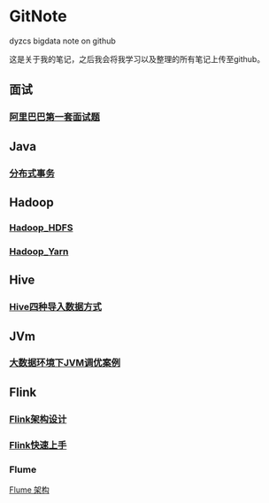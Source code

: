 # GitNote
 dyzcs bigdata note on github

这是关于我的笔记，之后我会将我学习以及整理的所有笔记上传至github。

## 面试

### [阿里巴巴第一套面试题](00_Interview/ali_01.md)

## Java

### [分布式事务](01_Java/01_DistributedTransaction.md)

## Hadoop

### [Hadoop_HDFS](02_Hadoop/01_HDFS.md)

### [Hadoop_Yarn](02_Hadoop/02_Yarn.md)

## Hive

### [Hive四种导入数据方式](06_Hive/01_Hive几种数据导入方式.md)

## JVm

### [大数据环境下JVM调优案例](05_JVM/01_JVM.md)

## Flink

### [Flink架构设计](08_Flink/01.md)

### [Flink快速上手](08_Flink/02.md)

### Flume

[Flume 架构](Flume/flume.md)